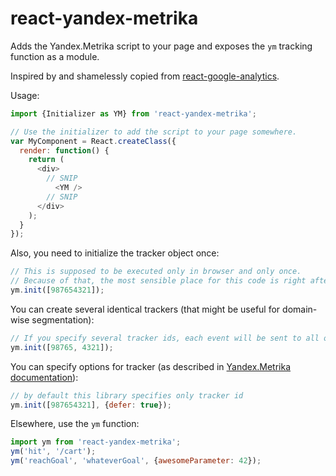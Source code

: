 react-yandex-metrika
======================

Adds the Yandex.Metrika script to your page and exposes the `ym` tracking
function as a module.

Inspired by and shamelessly copied from [react-google-analytics](https://github.com/hzdg/react-google-analytics).

Usage:

```javascript
import {Initializer as YM} from 'react-yandex-metrika';

// Use the initializer to add the script to your page somewhere.
var MyComponent = React.createClass({
  render: function() {
    return (
      <div>
        // SNIP
          <YM />
        // SNIP
      </div>
    );
  }
});
```

Also, you need to initialize the tracker object once:

```javascript
// This is supposed to be executed only in browser and only once.
// Because of that, the most sensible place for this code is right after you javascript bundle.
ym.init([987654321]);
```

You can create several identical trackers (that might be useful for domain-wise segmentation):

```javascript
// If you specify several tracker ids, each event will be sent to all of them.
ym.init([98765, 4321]);
```

You can specify options for tracker (as described in [Yandex.Metrika documentation](https://help.yandex.ru/metrika/objects/creating-object.xml)):

```javascript
// by default this library specifies only tracker id
ym.init([987654321], {defer: true});
```

Elsewhere, use the `ym` function:

```javascript
import ym from 'react-yandex-metrika';
ym('hit', '/cart');
ym('reachGoal', 'whateverGoal', {awesomeParameter: 42});
```
